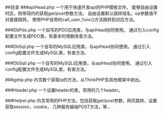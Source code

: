 ##目录
###apiHead.php
一个用于快速开发api的PHP模板文件。
能够自由设置时区，附带简约的获取get/post参数方法。
自由设置默认跳转域名，op参数值不对直接跳转。
使用PHP自带的call_user_func()方法跳转到对应方法。

###DbPdo.php
一个自写的PDO应用类，与apiHead协同使用。
通过引入config配置文件生成PDO类，有基本的增删改查方法。

###DbSql.php
一个自写的MySQL应用类，与apiHead协同使用。
通过引入config配置文件生成MySQL类，有查方法。

###DbSqli.php
一个自写的MySQLi应用类，与apiHead协同使用。
通过引入config配置文件生成MySQL类，有查方法。

###getip.php
内含数个获取ip的方法，从ThinkPHP及其他框架中剥出。

###Header.php
一个设置header的类，常用的几个header。

###Helper.php
内含常用的PHP方法，包括获取get/post参数，网页跳转，设置获取session，cookie，
几种服务器端POST方法，等...